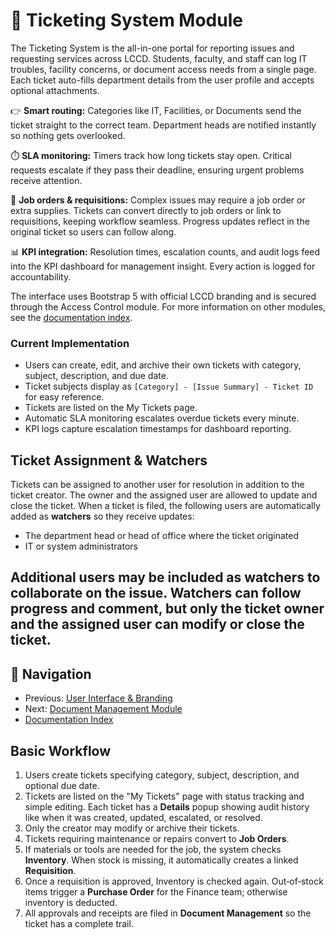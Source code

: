# 🎫 Ticketing System Module

The Ticketing System is the all-in-one portal for reporting issues and requesting services across LCCD. Students, faculty, and staff can log IT troubles, facility concerns, or document access needs from a single page. Each ticket auto-fills department details from the user profile and accepts optional attachments.

👉 **Smart routing:** Categories like IT, Facilities, or Documents send the ticket straight to the correct team. Department heads are notified instantly so nothing gets overlooked.

⏱️ **SLA monitoring:** Timers track how long tickets stay open. Critical requests escalate if they pass their deadline, ensuring urgent problems receive attention.

🔗 **Job orders & requisitions:** Complex issues may require a job order or extra supplies. Tickets can convert directly to job orders or link to requisitions, keeping workflow seamless. Progress updates reflect in the original ticket so users can follow along.

📊 **KPI integration:** Resolution times, escalation counts, and audit logs feed into the KPI dashboard for management insight. Every action is logged for accountability.

The interface uses Bootstrap 5 with official LCCD branding and is secured through the Access Control module. For more information on other modules, see the [documentation index](README.md).
### Current Implementation
- Users can create, edit, and archive their own tickets with category, subject, description, and due date.
- Ticket subjects display as `[Category] - [Issue Summary] - Ticket ID` for easy reference.
- Tickets are listed on the My Tickets page.
- Automatic SLA monitoring escalates overdue tickets every minute.
- KPI logs capture escalation timestamps for dashboard reporting.

## Ticket Assignment & Watchers
Tickets can be assigned to another user for resolution in addition to the ticket creator. The owner and the assigned user are allowed to update and close the ticket. When a ticket is filed, the following users are automatically added as **watchers** so they receive updates:

- The department head or head of office where the ticket originated
- IT or system administrators

Additional users may be included as watchers to collaborate on the issue. Watchers can follow progress and comment, but only the ticket owner and the assigned user can modify or close the ticket.
---
## 🚀 Navigation
- Previous: [User Interface & Branding](user-interface-branding.md)
- Next: [Document Management Module](document-management-module.md)
- [Documentation Index](README.md)

## Basic Workflow

1. Users create tickets specifying category, subject, description, and optional due date.
2. Tickets are listed on the "My Tickets" page with status tracking and simple editing.
   Each ticket has a **Details** popup showing audit history like when it was created, updated, escalated, or resolved.
3. Only the creator may modify or archive their tickets.
4. Tickets requiring maintenance or repairs convert to **Job Orders**.
5. If materials or tools are needed for the job, the system checks **Inventory**. When stock is missing, it automatically creates a linked **Requisition**.
6. Once a requisition is approved, Inventory is checked again. Out‑of‑stock items trigger a **Purchase Order** for the Finance team; otherwise inventory is deducted.
7. All approvals and receipts are filed in **Document Management** so the ticket has a complete trail.
